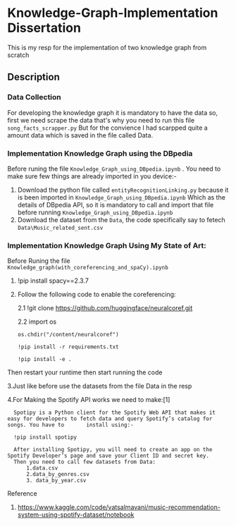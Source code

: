 # Knowledge-Graph-Implementation Dissertation
This is my resp for the implementation of two knowledge graph from scratch
## Description 

### Data Collection

For developing the knowledge graph it is mandatory to have the data so, first we need scrape the data that's why you need to run this file `song_facts_scrapper.py` But for the convience I had scarpped quite a amount data which is saved in the file called Data.
### Implementation Knowledge Graph using the DBpedia

Before runing the file `Knowledge_Graph_using_DBpedia.ipynb` . You need to make sure few things are already imported in you device:-
1. Download the python file called `entityRecognitionLinking.py` because it is been imported in `Knowledge_Graph_using_DBpedia.ipynb`
   Which as the details of DBpedia API, so it is mandatory to call and import that file before running `Knowledge_Graph_using_DBpedia.ipynb`
2. Download the dataset from the `Data`, the code specifically say to fetech `Data\Music_related_sent.csv`

### Implementation Knowledge Graph Using My State of Art:

Before Runing the file `Knowledge_graph(with_coreferencing_and_spaCy).ipynb`
1. !pip install spacy==2.3.7
2. Follow the following code to enable the coreferencing:

   2.1 !git clone https://github.com/huggingface/neuralcoref.git
   
   2.2 import os
   
       os.chdir("/content/neuralcoref")
       
       !pip install -r requirements.txt
       
       !pip install -e .     
       
Then restart your runtime then start running the code 

3.Just like before use the datasets from the file Data in the resp

4.For Making the Spotify API works we need to make:[1]

      Spotipy is a Python client for the Spotify Web API that makes it easy for developers to fetch data and query Spotify’s catalog for songs. You have to       install using:-
      
      !pip install spotipy
      
      After installing Spotipy, you will need to create an app on the Spotify Developer’s page and save your Client ID and secret key.
      Then you need to call few datasets from Data:
          1.data.csv
          2.data_by_genres.csv
          3. data_by_year.csv
          
Reference
1. https://www.kaggle.com/code/vatsalmavani/music-recommendation-system-using-spotify-dataset/notebook
